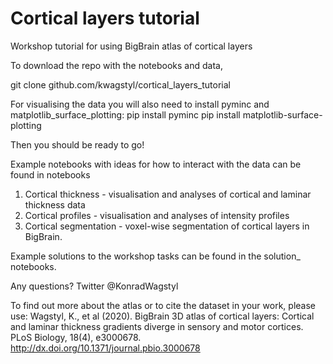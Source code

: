 # Cortical layers tutorial
Workshop tutorial for using BigBrain atlas of cortical layers


To download the repo with the notebooks and data,

git clone github.com/kwagstyl/cortical_layers_tutorial

For visualising the data you will also need to install pyminc and matplotlib_surface_plotting:
pip install pyminc
pip install matplotlib-surface-plotting

Then you should be ready to go!

Example notebooks with ideas for how to interact with the data can be found in notebooks
1. Cortical thickness - visualisation and analyses of cortical and laminar thickness data
2. Cortical profiles - visualisation and analyses of intensity profiles
3. Cortical segmentation - voxel-wise segmentation of cortical layers in BigBrain.

Example solutions to the workshop tasks can be found in the solution_ notebooks.

Any questions?
Twitter @KonradWagstyl

To find out more about the atlas or to cite the dataset in your work, please use:
Wagstyl, K., et al (2020). BigBrain 3D atlas of cortical layers: Cortical and laminar thickness gradients diverge in sensory and motor cortices. PLoS Biology, 18(4), e3000678.
http://dx.doi.org/10.1371/journal.pbio.3000678
